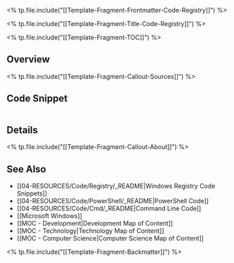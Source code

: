 <% tp.file.include("[[Template-Fragment-Frontmatter-Code-Registry]]") %>

<% tp.file.include("[[Template-Fragment-Title-Code-Registry]]") %>

<% tp.file.include("[[Template-Fragment-TOC]]") %>

## Overview

<% tp.file.include("[[Template-Fragment-Callout-Sources]]") %>

## Code Snippet

```registry

```

## Details

<% tp.file.include("[[Template-Fragment-Callout-About]]") %>

## See Also

- [[04-RESOURCES/Code/Registry/_README|Windows Registry Code Snippets]]
- [[04-RESOURCES/Code/PowerShell/_README|PowerShell Code]]
- [[04-RESOURCES/Code/Cmd/_README|Command Line Code]]
- [[Microsoft Windows]]
- [[MOC - Development|Development Map of Content]]
- [[MOC - Technology|Technology Map of Content]]
- [[MOC - Computer Science|Computer Science Map of Content]]


<% tp.file.include("[[Template-Fragment-Backmatter]]") %>
